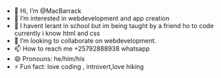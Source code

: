 - 👋 Hi, I’m @MacBarrack
- 👀 I’m interested in webdevelopment and app creation
- 🌱 I havent lerant in school but im being taught by a friend ho to code currently i know html and css
- 💞️ I’m looking to collaborate on webdevelopment.
- 📫 How to reach me +25792888938 whatsapp
- 😄 Pronouns: he/him/his
- ⚡ Fun fact: love coding , introvert,love hiking                  

<!---
MacBarrack/MacBarrack is a ✨ special ✨ repository because its `README.md` (this file) appears on your GitHub profile.
You can click the Preview link to take a look at your changes.
--->
